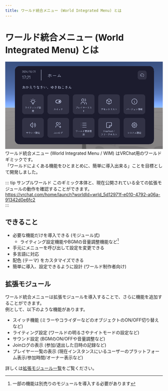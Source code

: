 ```yaml
---
title: ワールド統合メニュー (World Integrated Menu) とは
---
```


# ワールド統合メニュー (World Integrated Menu) とは
![alt text](images/intro/image.png)  
ワールド統合メニュー (World Integrated Menu / WIM) はVRChat用のワールドギミックです。  
「ワールドによくある機能をひとまとめに、簡単に導入出来る」ことを目標として開発しました。  

::: tip サンプルワールド
このギミック本体と、現在公開されている全ての拡張モジュールの動作を確認することができます。  
https://vrchat.com/home/launch?worldId=wrld_5d12971f-e010-4792-a06a-91342d0e6fc2  
:::

## できること
- 必要な機能だけを導入できる (モジュール式)  
    - ライティング設定機能やBGMの音量調整機能など[^1]
- 手元にメニューを呼び出して設定を変更できる
- 多言語に対応
- 配色 (テーマ) をカスタマイズできる
- 簡単に導入、設定できるように設計 (ワールド制作者向け)

## 拡張モジュール
ワールド統合メニューは拡張モジュールを導入することで、さらに機能を追加することができます。  
例として、以下のような機能があります。  

- スイッチ機能 (ミラーやコライダーなどのオブジェクトのON/OFF切り替えなど)
- ライティング設定 (ワールドの明るさやナイトモードの設定など)
- サウンド設定 (BGMのON/OFFや音量調整など)
- Joinログの表示 (参加/退出した日時の記録など)
- プレイヤー一覧の表示 (現在インスタンスにいるユーザーのプラットフォーム表示/参加時間/オーナー表示など)

詳しくは[拡張モジュール一覧](/docs/wim-modules/intro)をご覧ください。

[^1]: 一部の機能は別売りのモジュールを導入する必要があります